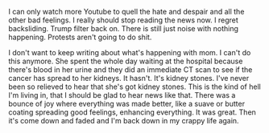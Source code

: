 I can only watch more Youtube to quell the hate and despair and all the other bad feelings. I really should stop reading the news now. I regret backsliding. Trump filter back on. There is still just noise with nothing happening. Protests aren't going to do shit.

I don't want to keep writing about what's happening with mom. I can't do this anymore. She spent the whole day waiting at the hospital because there's blood in her urine and they did an immediate CT scan to see if the cancer has spread to her kidneys. It hasn't. It's kidney stones. I've never been so relieved to hear that she's got kidney stones. This is the kind of hell I'm living in, that I should be glad to hear news like that. There was a bounce of joy where everything was made better, like a suave or butter coating spreading good feelings, enhancing everything. It was great. Then it's come down and faded and I'm back down in my crappy life again.
